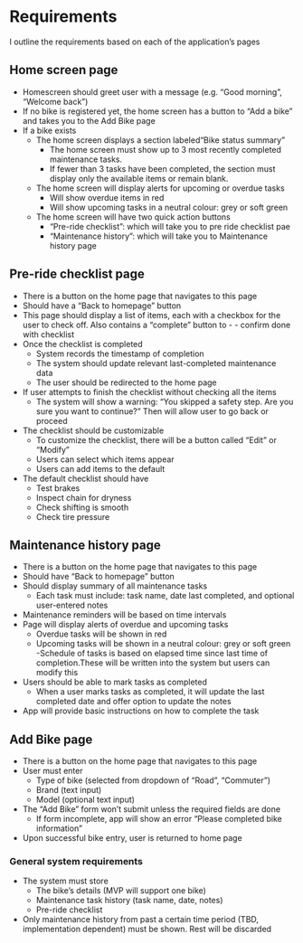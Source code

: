 # Requirements
I outline the requirements based on each of the application’s pages

## Home screen page
- Homescreen should greet user with a message (e.g. “Good morning”, “Welcome back”)
- If no bike is registered yet, the home screen has a button to “Add a bike” and takes you to the Add Bike page
- If a bike exists
    - The home screen displays  a section labeled“Bike status summary” 
        - The home screen must show up to 3 most recently completed maintenance tasks.
        - If fewer than 3 tasks have been completed, the section must display only the available items or remain blank.
    - The home screen will display alerts for upcoming or overdue tasks
        - Will show overdue items in red
        - Will show upcoming tasks in a neutral colour: grey or soft green
    - The home screen will have two quick action buttons
        - “Pre-ride checklist”: which will take you to pre ride checklist pae
        - “Maintenance history”: which will take you to Maintenance history page

## Pre-ride checklist page
- There is a button on the home page that navigates to this page
- Should have a “Back to homepage” button 
- This page should display a list of items, each with a checkbox for the user to check off. Also contains a “complete” button to - - confirm done with checklist
- Once the checklist is completed
    - System records the timestamp of completion
    - The system should update relevant last-completed maintenance data
    - The user should be redirected to the home page
- If user attempts to finish the checklist without checking all the items
    - The system will show a warning: “You skipped a safety step. Are you sure you want to continue?” Then will allow user to go back or proceed
- The checklist should be customizable
    - To customize the checklist, there will be a button called “Edit” or “Modify”
    - Users can select which items appear
    - Users can add items to the default
- The default checklist should have
    - Test brakes
    - Inspect chain for dryness
    - Check shifting is smooth
    - Check tire pressure

## Maintenance history page
- There is a button on the home page that navigates to this page
- Should have “Back to homepage” button
- Should display summary of all maintenance tasks
    - Each task must include: task name, date last completed, and optional user-entered notes
- Maintenance reminders will be based on time intervals
- Page will display alerts of overdue and upcoming tasks
    - Overdue tasks will be shown in red
    - Upcoming tasks will be shown in a neutral colour: grey or soft green
    -Schedule of tasks is based on elapsed time since last time of completion.These will be written into the system but users can modify this
- Users should be able to mark tasks as completed
    - When a user marks tasks as completed, it will update the last completed date and offer option to update the notes
- App will provide basic instructions on how to complete the task

## Add Bike page
- There is a button on the home page that navigates to this page
- User must enter
    - Type of bike (selected from dropdown of “Road”, “Commuter”)
    - Brand (text input)
    - Model (optional text input)
- The “Add Bike” form won’t submit unless the required fields are done
    - If form incomplete, app will show an error “Please completed bike information”
- Upon successful bike entry, user is returned to home page

### General system requirements
- The system must store
    - The bike’s details (MVP will support one bike)
    - Maintenance task history (task name, date, notes)
    - Pre-ride checklist
- Only maintenance history from past a certain time period (TBD, implementation dependent) must be shown. Rest will be discarded
